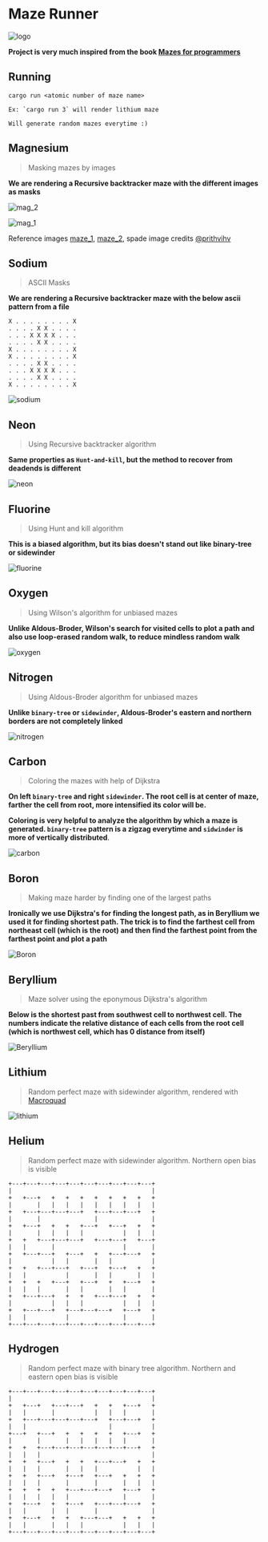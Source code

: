 # Maze Runner

![logo](mazes/mazes.jpg?raw=true  "logo")

**Project is very much inspired from the book [Mazes for programmers](https://pragprog.com/titles/jbmaze/mazes-for-programmers/)**
## Running

```
cargo run <atomic number of maze name>

Ex: `cargo run 3` will render lithium maze

Will generate random mazes everytime :)
```

## Magnesium

> Masking mazes by images

**We are rendering a Recursive backtracker maze with the different images as masks**

![mag_2](mazes/mag_2.png?raw=true  "mag_2")

![mag_1](mazes/mag_1.png?raw=true  "mag_1")

Reference images [maze_1](mazes/maze_text.png), [maze_2](mazes/spade.png), spade image credits [@prithvihv](https://github.com/prithvihv/art/blob/master/01-spade.xcf)

## Sodium

> ASCII Masks

**We are rendering a Recursive backtracker maze with the below ascii pattern from a file**

```
X . . . . . . . . X
. . . . X X . . . .
. . . X X X X . . .
. . . . X X . . . .
X . . . . . . . . X
X . . . . . . . . X
. . . . X X . . . .
. . . X X X X . . .
. . . . X X . . . .
X . . . . . . . . X
```

![sodium](mazes/sodium.png?raw=true  "sodium")

## Neon
> Using Recursive backtracker algorithm

**Same properties as `Hunt-and-kill`, but the method to recover from deadends is different**

![neon](mazes/neon.png?raw=true  "neon")

## Fluorine
> Using Hunt and kill algorithm

**This is a biased algorithm, but its bias doesn't stand out like binary-tree or sidewinder**

![fluorine](mazes/fluorine.png?raw=true  "fluorine")

## Oxygen
> Using Wilson's algorithm for unbiased mazes

**Unlike Aldous-Broder, Wilson's search for visited cells to plot a path and also use loop-erased random walk, to reduce mindless random walk**

![oxygen](mazes/oxygen.png?raw=true  "oxygen")

## Nitrogen
> Using Aldous-Broder algorithm for unbiased mazes

**Unlike `binary-tree` or `sidewinder`, Aldous-Broder's eastern and northern borders are not completely linked**

![nitrogen](mazes/nitrogen_b.png?raw=true  "nitrogen")

## Carbon
> Coloring the mazes with help of Dijkstra

**On left `binary-tree` and right `sidewinder`. The root cell is at center of maze, farther the cell from root, more intensified its color will be.** 

**Coloring is very helpful to analyze the algorithm by which a maze is generated. `binary-tree` pattern is a zigzag everytime and `sidwinder` is more of vertically distributed**.

![carbon](mazes/carbon.png?raw=true  "Carbon")

## Boron
> Making maze harder by finding one of the largest paths

**Ironically we use Dijkstra's for finding the longest path, as in Beryllium we used it for finding shortest path. The trick is to find the farthest cell from northeast cell (which is the root) and then find the farthest point from the farthest point and plot a path**

![Boron](mazes/boron.png?raw=true  "Boron")
## Beryllium
> Maze solver using the eponymous Dijkstra's algorithm

**Below is the shortest past from southwest cell to northwest cell. The numbers indicate the relative distance of each cells from the root cell (which is northwest cell, which has 0 distance from itself)**

![Beryllium](mazes/beryllium.png?raw=true  "Beryllium")

## Lithium

> Random perfect maze with sidewinder algorithm, rendered with [Macroquad](https://macroquad.rs/) 

![lithium](mazes/lithium.png?raw=true  "lithium")

## Helium

> Random perfect maze with sidewinder algorithm. Northern open bias is visible 

```
+---+---+---+---+---+---+---+---+---+---+
|                                       |
+   +---+   +   +   +   +   +   +   +   +
|       |   |   |   |   |   |   |   |   |
+   +---+---+---+---+   +---+---+---+   +
|       |               |               |
+   +---+   +   +   +---+   +---+   +   +
|       |   |   |   |           |   |   |
+   +   +---+---+---+   +---+---+   +---+
|   |       |                   |       |
+   +---+---+   +---+   +   +---+---+   +
|           |   |       |   |           |
+   +   +---+---+   +---+   +---+   +   +
|   |           |       |   |       |   |
+   +   +   +---+   +---+   +   +---+   +
|   |   |       |   |       |   |       |
+   +---+---+   +   +   +---+---+   +   +
|           |   |   |           |   |   |
+   +---+---+   +---+---+---+   +---+   +
|   |           |               |       |
+---+---+---+---+---+---+---+---+---+---+
```


## Hydrogen

> Random perfect maze with binary tree algorithm. Northern and eastern open bias is visible 

```
+---+---+---+---+---+---+---+---+---+---+
|                                       |
+   +---+   +---+---+   +   +   +---+   +
|   |       |           |   |   |       |
+   +---+---+---+---+---+   +---+---+   +
|   |                       |           |
+---+   +---+   +   +   +   +   +---+   +
|       |       |   |   |   |   |       |
+   +   +---+---+---+---+---+---+---+   +
|   |   |                               |
+   +   +---+   +   +   +---+---+   +   +
|   |   |       |   |   |           |   |
+   +   +---+   +---+   +---+   +   +   +
|   |   |       |       |       |   |   |
+   +   +   +   +---+---+---+   +---+   +
|   |   |   |   |               |       |
+   +---+   +   +---+   +---+---+---+   +
|   |       |   |       |               |
+   +---+   +   +   +---+---+   +   +   +
|   |       |   |   |           |   |   |
+---+---+---+---+---+---+---+---+---+---+
```